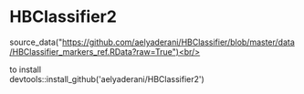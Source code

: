# HBClassifier2
source_data("https://github.com/aelyaderani/HBClassifier/blob/master/data/HBClassifier_markers_ref.RData?raw=True")<br/>

to install <br/>
devtools::install_github('aelyaderani/HBClassifier2')

